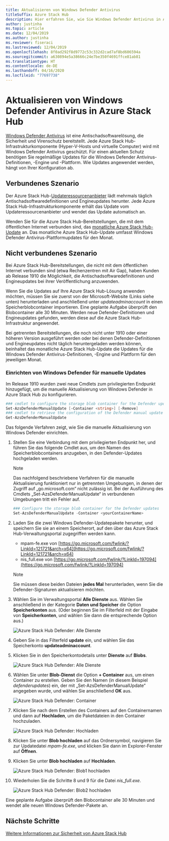 ```yaml
---
title: Aktualisieren von Windows Defender Antivirus
titleSuffix: Azure Stack Hub
description: Hier erfahren Sie, wie Sie Windows Defender Antivirus in Azure Stack Hub aktualisieren.
author: justinha
ms.topic: article
ms.date: 12/04/2019
ms.author: justinha
ms.reviewer: fiseraci
ms.lastreviewed: 12/04/2019
ms.openlocfilehash: 8f0ad292f8d9772c53c332d2cad7af8bd606594a
ms.sourcegitcommit: a630894e5a38666c24e7be350f4691ffce81ab81
ms.translationtype: HT
ms.contentlocale: de-DE
ms.lasthandoff: 04/16/2020
ms.locfileid: "77697738"
---
```

# <a name="update-windows-defender-antivirus-on-azure-stack-hub"></a>Aktualisieren von Windows Defender Antivirus in Azure Stack Hub

[Windows Defender Antivirus](https://docs.microsoft.com/windows/security/threat-protection/windows-defender-antivirus/windows-defender-antivirus-in-windows-10) ist eine Antischadsoftwarelösung, die Sicherheit und Virenschutz bereitstellt. Jede Azure Stack Hub-Infrastrukturkomponente (Hyper-V-Hosts und virtuelle Computer) wird mit Windows Defender Antivirus geschützt. Für einen aktuellen Schutz benötigen Sie regelmäßige Updates für die Windows Defender Antivirus-Definitionen, -Engine und -Plattform. Wie Updates angewendet werden, hängt von Ihrer Konfiguration ab.

## <a name="connected-scenario"></a>Verbundenes Szenario

Der Azure Stack Hub-[Updateressourcenanbieter](azure-stack-updates.md#the-update-resource-provider) lädt mehrmals täglich Antischadsoftwaredefinitionen und Engineupdates herunter. Jede Azure Stack Hub-Infrastrukturkomponente erhält das Update vom Updateressourcenanbieter und wendet das Update automatisch an.

Wenden Sie für die Azure Stack Hub-Bereitstellungen, die mit dem öffentlichen Internet verbunden sind, das [monatliche Azure Stack Hub-Update](azure-stack-apply-updates.md) an. Das monatliche Azure Stack Hub-Update umfasst Windows Defender Antivirus-Plattformupdates für den Monat.

## <a name="disconnected-scenario"></a>Nicht verbundenes Szenario

Bei Azure Stack Hub-Bereitstellungen, die nicht mit dem öffentlichen Internet verbunden sind (etwa Rechenzentren mit Air Gap), haben Kunden ab Release 1910 die Möglichkeit, die Antischadsoftwaredefinitionen und Engineupdates bei ihrer Veröffentlichung anzuwenden. 

Wenn Sie die Updates auf Ihre Azure Stack Hub-Lösung anwenden möchten, müssen Sie sie zuerst von der Microsoft-Website (Links siehe unten) herunterladen und anschließend unter *updateadminaccount* in einen Speicherblobcontainer importieren. Eine geplante Aufgabe überprüft den Blobcontainer alle 30 Minuten. Werden neue Defender-Definitionen und Engineupdates gefunden, werden diese auf die Azure Stack Hub-Infrastruktur angewendet. 

Bei getrennten Bereitstellungen, die noch nicht unter 1910 oder einer höheren Version ausgeführt werden oder bei denen Defender-Definitionen und Engineupdates nicht täglich heruntergeladen werden können, beinhaltet das monatliche Azure Stack Hub-Update die Updates für die Windows Defender Antivirus-Definitionen, -Engine und Plattform für den jeweiligen Monat. 


### <a name="set-up-windows-defender-for-manual-updates"></a>Einrichten von Windows Defender für manuelle Updates 

Im Release 1910 wurden zwei neue Cmdlets zum privilegierten Endpunkt hinzugefügt, um die manuelle Aktualisierung von Windows Defender in Azure Stack Hub zu konfigurieren. 

```powershell 
### cmdlet to configure the storage blob container for the Defender updates 
Set-AzsDefenderManualUpdate [-Container <string>] [-Remove]  
### cmdlet to retrieve the configuration of the Defender manual update settings 
Get-AzsDefenderManualUpdate  
``` 

Das folgende Verfahren zeigt, wie Sie die manuelle Aktualisierung von Windows Defender einrichten. 

1. Stellen Sie eine Verbindung mit dem privilegierten Endpunkt her, und führen Sie das folgende Cmdlet aus, um den Namen des Speicherblobcontainers anzugeben, in den Defender-Updates hochgeladen werden. 

   > [!NOTE] 
   > Das nachfolgend beschriebene Verfahren für die manuelle Aktualisierung funktioniert nur in getrennten Umgebungen, in denen der Zugriff auf „go.microsoft.com“ nicht zulässig ist. Bei der Ausführung des Cmdlets „Set-AzsDefenderManualUpdate“ in verbundenen Umgebungen tritt ein Fehler auf. 

   ```powershell 
   ### Configure the storage blob container for the Defender updates 
   Set-AzsDefenderManualUpdate -Container <yourContainerName>
   ``` 

2. Laden Sie die zwei Windows Defender-Updatepakete herunter, und speichern Sie sie an einem Speicherort, auf den über das Azure Stack Hub-Verwaltungsportal zugegriffen werden kann.  

   * mpam-fe.exe von [https://go.microsoft.com/fwlink/?LinkId=121721&arch=x64](https://go.microsoft.com/fwlink/?LinkId=121721&arch=x64) 
   * nis_full.exe von [https://go.microsoft.com/fwlink/?LinkId=197094](https://go.microsoft.com/fwlink/?LinkId=197094) 

   > [!NOTE] 
   > Sie müssen diese beiden Dateien **jedes Mal** herunterladen, wenn Sie die Defender-Signaturen aktualisieren möchten. 

3. Wählen Sie im Verwaltungsportal **Alle Dienste** aus. Wählen Sie anschließend in der Kategorie **Daten und Speicher** die Option **Speicherkonten** aus. (Oder beginnen Sie im Filterfeld mit der Eingabe von **Speicherkonten**, und wählen Sie dann die entsprechende Option aus.) 

   ![Azure Stack Hub Defender: Alle Dienste](./media/azure-stack-security-av/image1.png)  

4. Geben Sie in das Filterfeld **update** ein, und wählen Sie das Speicherkonto **updateadminaccount**. 

5. Klicken Sie in den Speicherkontodetails unter **Dienste** auf **Blobs**. 

   ![Azure Stack Hub Defender: Alle Dienste](./media/azure-stack-security-av/image2.png) 

6. Wählen Sie unter **Blob-Dienst** die Option **+ Container** aus, um einen Container zu erstellen. Geben Sie den Namen (in diesem Beispiel *defenderupdates*) ein, der mit „Set-AzsDefenderManualUpdate“ angegeben wurde, und wählen Sie anschließend **OK** aus. 

   ![Azure Stack Hub Defender: Container](./media/azure-stack-security-av/image3.png) 

7. Klicken Sie nach dem Erstellen des Containers auf den Containernamen und dann auf **Hochladen**, um die Paketdateien in den Container hochzuladen. 

   ![Azure Stack Hub Defender: Hochladen](./media/azure-stack-security-av/image4.png) 

8. Klicken Sie unter **Blob hochladen** auf das Ordnersymbol, navigieren Sie zur Updatedatei *mpam-fe.exe*, und klicken Sie dann im Explorer-Fenster auf **Öffnen**. 

9. Klicken Sie unter **Blob hochladen** auf **Hochladen**. 

   ![Azure Stack Hub Defender: Blob1 hochladen](./media/azure-stack-security-av/image5.png) 

1. Wiederholen Sie die Schritte 8 und 9 für die Datei *nis_full.exe*. 

   ![Azure Stack Hub Defender: Blob2 hochladen](./media/azure-stack-security-av/image6.png)

Eine geplante Aufgabe überprüft den Blobcontainer alle 30 Minuten und wendet alle neuen Windows Defender-Pakete an.  

## <a name="next-steps"></a>Nächste Schritte

[Weitere Informationen zur Sicherheit von Azure Stack Hub](azure-stack-security-foundations.md)
